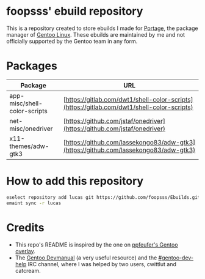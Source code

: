 # foopsss' ebuild repository
This is a repository created to store ebuilds I made for [Portage](https://wiki.gentoo.org/wiki/Project:Portage), the 
package manager of [Gentoo Linux](https://gentoo.org/). These ebuilds are maintained by me and not officially supported by the Gentoo team in any form.

# Packages

| Package | URL |
|---|---|
| app-misc/shell-color-scripts | [https://gitlab.com/dwt1/shell-color-scripts](https://gitlab.com/dwt1/shell-color-scripts) |
| net-misc/onedriver | [https://github.com/jstaf/onedriver](https://github.com/jstaf/onedriver) |
| x11-themes/adw-gtk3 | [https://github.com/lassekongo83/adw-gtk3](https://github.com/lassekongo83/adw-gtk3) |

# How to add this repository
```sh
eselect repository add lucas git https://github.com/foopsss/Ebuilds.git
emaint sync -r lucas
```

# Credits
* This repo's README is inspired by the one on [ppfeufer's Gentoo overlay](https://github.com/ppfeufer/gentoo-overlay).
* The [Gentoo Devmanual](https://devmanual.gentoo.org/index.html) (a very useful resource) and the [#gentoo-dev-help](https://www.gentoo.org/get-involved/irc-channels/all-channels.html) IRC channel, where I was helped by two users, cwittlut and catcream.
